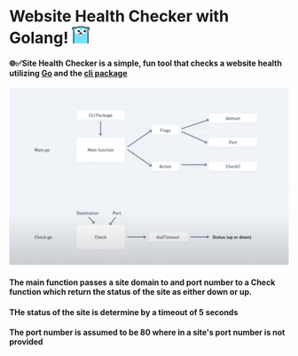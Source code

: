 # Website Health Checker with Golang! ![Go Mascot](./assets/images/go.png)


#### **🌐✅Site Health Checker** is a simple, fun tool that checks a website health utilizing [Go](https://go.dev/) and the [cli package](https://pkg.go.dev/github.com/urfave/cli/v2)


![Banner](./assets/images/program-plan.png)

#### The main function passes a site domain to and port number to a Check function which return the status of the site as either down or up.

#### THe status of the site is determine by a timeout of 5 seconds 

#### The port number is assumed to be 80 where in a site's port number is not provided 




